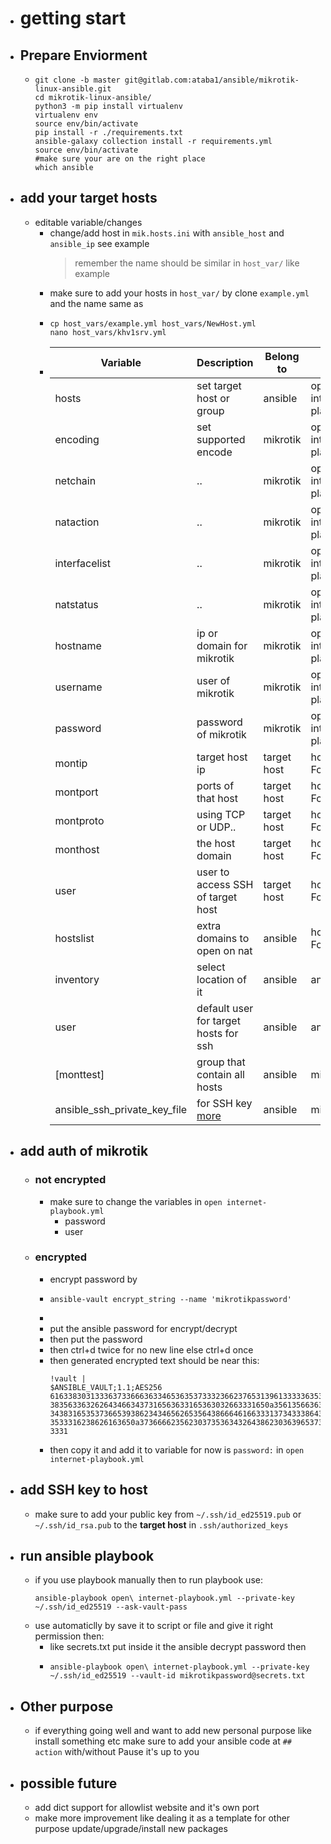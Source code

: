 - # getting start
- ## Prepare Enviorment
	-
	  ```shell
	  git clone -b master git@gitlab.com:ataba1/ansible/mikrotik-linux-ansible.git
	  cd mikrotik-linux-ansible/
	  python3 -m pip install virtualenv
	  virtualenv env
	  source env/bin/activate
	  pip install -r ./requirements.txt
	  ansible-galaxy collection install -r requirements.yml 
	  source env/bin/activate
	  #make sure your are on the right place
	  which ansible
	  ```
- ## add your target hosts
	- editable variable/changes
		- change/add host in `mik.hosts.ini` with `ansible_host` and `ansible_ip` see example 
		  > remember the name should be similar in `host_var/` like example  
		- make sure to add your hosts in `host_var/` by clone  `example.yml` and the name same as
		-
		  ```
		  cp host_vars/example.yml host_vars/NewHost.yml
		  nano host_vars/khv1srv.yml
		  ```
		-
		  | Variable | Description | Belong to | Location | Change |
		  |---|---|---|---|---|
		  | hosts | set target host or group | ansible | open internet-playbook.yml | required |
		  | encoding | set supported encode | mikrotik | open internet-playbook.yml | optional |
		  | netchain | .. | mikrotik | open internet-playbook.yml | optional |
		  | nataction | .. | mikrotik | open internet-playbook.yml | optional |
		  | interfacelist | .. | mikrotik | open internet-playbook.yml | optional |
		  | natstatus | .. | mikrotik | open internet-playbook.yml | optional |
		  | hostname | ip or domain for mikrotik | mikrotik | open internet-playbook.yml | required |
		  | username | user of mikrotik | mikrotik | open internet-playbook.yml | required |
		  | password | password of mikrotik | mikrotik | open internet-playbook.yml | required |
		  | montip | target host ip | target host | host_vars Folder | required |
		  | montport | ports of that host | target host | host_vars Folder | required |
		  | montproto | using TCP or UDP.. | target host | host_vars Folder | required |
		  | monthost | the host domain | target host | host_vars Folder | required |
		  | user | user to access SSH of target host | target host | host_vars Folder | required |
		  | hostslist | extra domains to open on nat | ansible | host_vars Folder | optional |
		  | inventory | select location of it | ansible | ansible.cfg | optional |
		  | user | default user for target hosts for ssh | ansible | ansible.cfg | optional |
		  | [monttest] | group that contain all hosts | ansible | mik.hosts.ini | optional |
		  | ansible_ssh_private_key_file | for SSH key [more](https://docs.ansible.com/ansible/latest/inventory_guide/connection_details.html#setting-up-ssh-keys) | ansible | mik.hosts.ini | optional |
- ## add auth of mikrotik
	- ### not encrypted
		- make sure to change the variables in `open internet-playbook.yml`
			- password
			- user
	- ### encrypted
		- encrypt password by
		-
		  ```
		  ansible-vault encrypt_string --name 'mikrotikpassword'
		  ```
		-
		- put the ansible password for encrypt/decrypt
		- then put the password
		- then ctrl+d twice for no new line else ctrl+d once
		- then generated encrypted text should be near this:
		  ```
		  !vault |
		  $ANSIBLE_VAULT;1.1;AES256
		  61633830313336373366636334653635373332366237653139613333363534306239353436313931
		  3835633632626434663437316563633165363032663331650a356135663631313534306437306566
		  34383165353736653938623434656265356438666461663331373433386434346437646463643464
		  3533316238626163650a373666623562303735363432643862303639653732653635333165383334
		  3331
		  ```
		- then copy it and add it to variable for now is `password:` in `open internet-playbook.yml`
- ## add SSH key to host
	- make sure to add your public key from `~/.ssh/id_ed25519.pub` or `~/.ssh/id_rsa.pub` to the **target host** in `.ssh/authorized_keys`
- ## run ansible playbook
	- if you use playbook manually then to run playbook use:
	  ```
	  ansible-playbook open\ internet-playbook.yml --private-key ~/.ssh/id_ed25519 --ask-vault-pass
	  ```
	- use automaticlly by save it to script or file and give it right permission then:
		- like secrets.txt put inside it the ansible decrypt password then
		-
		  ```
		  ansible-playbook open\ internet-playbook.yml --private-key ~/.ssh/id_ed25519 --vault-id mikrotikpassword@secrets.txt
		  ```
- ## Other purpose 
    - if everything going well and want to add new personal purpose like install something etc
    make sure to add your ansible code at `## action` with/without Pause it's up to you
- ## possible future
    - add dict support for allowlist website and it's own port
    - make more improvement like dealing it as a template for other purpose update/upgrade/install new packages